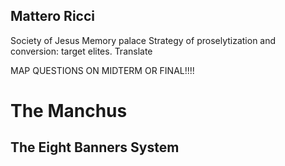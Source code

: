 ## Mattero Ricci 
Society of Jesus
Memory palace 
Strategy of proselytization and conversion: target elites. Translate

MAP QUESTIONS ON MIDTERM OR FINAL!!!!

# The Manchus

## The Eight Banners System

